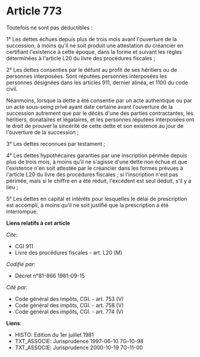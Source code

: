 # Article 773

Toutefois ne sont pas déductibles :

1° Les dettes échues depuis plus de trois mois avant l'ouverture de la succession, à moins qu'il ne soit produit une
attestation du créancier en certifiant l'existence à cette époque, dans la forme et suivant les règles déterminées à
l'article L20 du livre des procédures fiscales ;

2° Les dettes consenties par le défunt au profit de ses héritiers ou de personnes interposées. Sont réputées personnes
interposées les personnes désignées dans les articles 911, dernier alinéa, et 1100 du code civil.

Néanmoins, lorsque la dette a été consentie par un acte authentique ou par un acte sous-seing privé ayant date certaine avant
l'ouverture de la succession autrement que par le décès d'une des parties contractantes, les héritiers, donataires et
légataires, et les personnes réputées interposées ont le droit de prouver la sincérité de cette dette et son existence au
jour de l'ouverture de la succession ;

3° Les dettes reconnues par testament ;

4° Les dettes hypothécaires garanties par une inscription périmée depuis plus de trois mois, à moins qu'il ne s'agisse d'une
dette non échue et que l'existence n'en soit attestée par le créancier dans les formes prévues à l'article L20 du livre des
procédures fiscales ; si l'inscription n'est pas périmée, mais si le chiffre en a été réduit, l'excédent est seul déduit,
s'il y a lieu ;

5° Les dettes en capital et intérêts pour lesquelles le délai de prescription est accompli, à moins qu'il ne soit justifié
que la prescription a été interrompue.

**Liens relatifs à cet article**

_Cite_:

  - CGI 911
  - Livre des procédures fiscales - art. L20 (M)

_Codifié par_:

  - Décret n°81-866 1981-09-15

_Cité par_:

  - Code général des impôts, CGI. - art. 753 (V)
  - Code général des impôts, CGI. - art. 758 (V)
  - Code général des impôts, CGI. - art. 774 (V)

**Liens**:

  - HISTO: Edition du 1er juillet 1981
  - TXT_ASSOCIE: Jurisprudence 1997-06-10 7G-10-98
  - TXT_ASSOCIE: Jurisprudence 2000-10-19 7G-11-00
